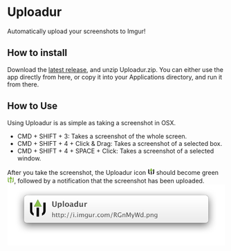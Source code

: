 Uploadur
========
Automatically upload your screenshots to Imgur! 

How to install
--------------
Download the [latest release](https://github.com/Selovert/Uploadur/releases/latest), and unzip Uploadur.zip. You can either use the app directly from here, or copy it into your Applications directory, and run it from there.

How to Use
----------
Using Uploadur is as simple as taking a screenshot in OSX. 

- CMD + SHIFT + 3: Takes a screenshot of the whole screen.
- CMD + SHIFT + 4 + Click & Drag: Takes a screenshot of a selected box.
- CMD + SHIFT + 4 + SPACE + Click: Takes a screenshot of a selected window.

After you take the screenshot, the Uploadur icon ![Uploadur Icon](https://raw.githubusercontent.com/Selovert/Uploadur/master/Resources/uploadur.png) should become green ![Uploadur-dl Icon](https://raw.githubusercontent.com/Selovert/Uploadur/master/Resources/uploadur-dl.png), followed by a notification that the screenshot has been uploaded.
![Notification](https://raw.githubusercontent.com/Selovert/Uploadur/master/Readme/Notification.png)